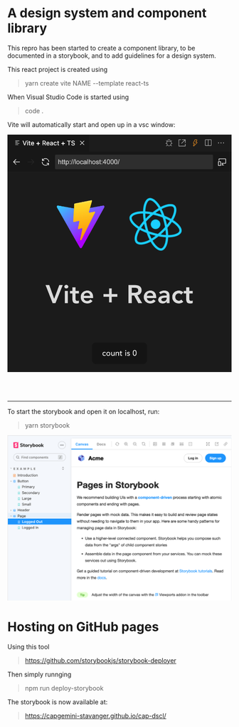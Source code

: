 # A design system and component library

This repro has been started to create a component library, to be documented in a storybook, and to 
add guidelines for a design system.


This react project is created using

> yarn create vite NAME --template react-ts

When Visual Studio Code is started using

> code .

Vite will automatically start and open up in a vsc window: 

![Vite + React](./docs/images/vite-react.png)

<br /><br />
<hr />

To start the storybook and open it on localhost, run:

> yarn storybook

![Storybook intropage](./docs/images/storybook-intro.png)


# Hosting on GitHub pages

Using this tool
> https://github.com/storybookjs/storybook-deployer

Then simply runnging
> npm run deploy-storybook

The storybook is now available at:
> https://capgemini-stavanger.github.io/cap-dscl/
